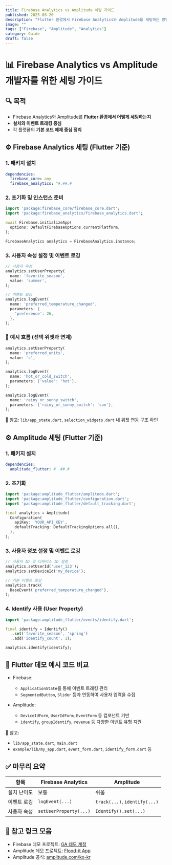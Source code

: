 ```yaml
---
title: Firebase Analytics vs Amplitude 세팅 가이드
published: 2025-08-20
description: "Flutter 환경에서 Firebase Analytics와 Amplitude를 세팅하는 방법과 실전 예시를 정리한 글입니다."
image: ""
tags: ["Firebase", "Amplitude", "Analytics"]
category: Guide
draft: false
---
```


# 📊 Firebase Analytics vs Amplitude 개발자를 위한 세팅 가이드

## 🔍 목적

- Firebase Analytics와 Amplitude를 **Flutter 환경에서 어떻게 세팅하는지**
- **설치와 이벤트 트래킹 중심**
- 각 플랫폼의 **기본 코드 예제 중심 정리**

## ⚙️ Firebase Analytics 세팅 (Flutter 기준)

### 1. 패키지 설치

```yaml
dependencies:
  firebase_core: any
  firebase_analytics: ^#.##.#
```

### 2. 초기화 및 인스턴스 준비

```dart
import 'package:firebase_core/firebase_core.dart';
import 'package:firebase_analytics/firebase_analytics.dart';

await Firebase.initializeApp(
  options: DefaultFirebaseOptions.currentPlatform,
);

FirebaseAnalytics analytics = FirebaseAnalytics.instance;
```

### 3. 사용자 속성 설정 및 이벤트 로깅

```dart
// 사용자 속성
analytics.setUserProperty(
  name: 'favorite_season',
  value: 'summer',
);

// 이벤트 로깅
analytics.logEvent(
  name: 'preferred_temperature_changed',
  parameters: {
    'preference': 26,
  },
);
```

### 🔧 예시 흐름 (선택 위젯과 연계)

```dart
analytics.setUserProperty(
  name: 'preferred_units',
  value: 'c',
);

analytics.logEvent(
  name: 'hot_or_cold_switch',
  parameters: {'value': 'hot'},
);

analytics.logEvent(
  name: 'rainy_or_sunny_switch',
  parameters: {'rainy_or_sunny_switch': 'sun'},
);
```

📁 참고: `lib/app_state.dart`, `selection_widgets.dart` 내 위젯 연동 구조 확인

## ⚙️ Amplitude 세팅 (Flutter 기준)

### 1. 패키지 설치

```yaml
dependencies:
  amplitude_flutter: # .##.#
```

### 2. 초기화

```dart
import 'package:amplitude_flutter/amplitude.dart';
import 'package:amplitude_flutter/configuration.dart';
import 'package:amplitude_flutter/default_tracking.dart';

final analytics = Amplitude(
  Configuration(
    apiKey: 'YOUR_API_KEY',
    defaultTracking: DefaultTrackingOptions.all(),
  ),
);
```

### 3. 사용자 정보 설정 및 이벤트 로깅

```dart
// 사용자 ID 및 디바이스 ID 설정
analytics.setUserId('user_123');
analytics.setDeviceId('my_device');

// 기본 이벤트 로깅
analytics.track(
  BaseEvent('preferred_temperature_changed'),
);
```

### 4. Identify 사용 (User Property)

```dart
import 'package:amplitude_flutter/events/identify.dart';

final identify = Identify()
  ..set('favorite_season', 'spring')
  ..add('identify_count', 1);

analytics.identify(identify);
```

## 🧪 Flutter 데모 예시 코드 비교

- Firebase:

  - `ApplicationState`를 통해 이벤트 트래킹 관리
  - `SegmentedButton`, `Slider` 등과 연동하여 사용자 입력을 수집

- Amplitude:

  - `DeviceIdForm`, `UserIdForm`, `EventForm` 등 컴포넌트 기반
  - `identify`, `groupIdentify`, `revenue` 등 다양한 이벤트 유형 지원

📁 참고:

- `lib/app_state.dart`, `main.dart`
- `example/lib/my_app.dart`, `event_form.dart`, `identify_form.dart` 등

## ✅ 마무리 요약

| 항목        | Firebase Analytics     | Amplitude                     |
| ----------- | ---------------------- | ----------------------------- |
| 설치 난이도 | 보통                   | 쉬움                          |
| 이벤트 로깅 | `logEvent(...)`        | `track(...)`, `identify(...)` |
| 사용자 속성 | `setUserProperty(...)` | `Identify().set(...)`         |

## 📁 참고 링크 모음

- Firebase 데모 프로젝트: [GA 데모 계정](https://datarian.io/blog/ga-get-demo-account)
- Amplitude 데모 프로젝트: [Flood-it App](https://flood-it.app/)
- Amplitude 공식: [amplitude.com/ko-kr](https://amplitude.com/ko-kr)
